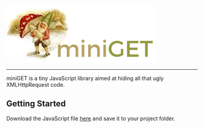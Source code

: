 ![miniGET](logo.png)

------

miniGET is a tiny JavaScript library aimed at hiding all that ugly XMLHttpRequest code.

## Getting Started

Download the JavaScript file [here](dist/miniGET.min.js) and save it to your project folder.
